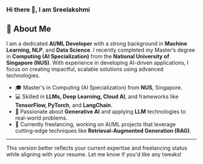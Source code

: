 
### Hi there 👋, I am Sreelakshmi

## 🌟 About Me
I am a dedicated **AI/ML Developer** with a strong background in **Machine Learning, NLP**, and **Data Science**. I recently completed my Master’s degree in **Computing (AI Specialization)** from the **National University of Singapore (NUS)**. With experience in developing AI-driven applications, I focus on creating impactful, scalable solutions using advanced technologies.

- 🎓 Master's in Computing (AI Specialization) from **NUS**, Singapore.
- 💻 Skilled in **LLMs, Deep Learning, Cloud AI**, and frameworks like **TensorFlow, PyTorch**, and **LangChain**.
- 🚀 Passionate about **Generative AI** and applying **LLM** technologies to real-world problems.
- 🔧 Currently freelancing, working on AI/ML projects that leverage cutting-edge techniques like **Retrieval-Augmented Generation (RAG)**.

---

This version better reflects your current expertise and freelancing status while aligning with your resume. Let me know if you'd like any tweaks!
<!--
**Lakshmiec/Lakshmiec** is a ✨ _special_ ✨ repository because its `README.md` (this file) appears on your GitHub profile.

Here are some ideas to get you started:

- 🔭 I’m currently working on ...
- 🌱 I’m currently learning ...
- 👯 I’m looking to collaborate on ...
- 🤔 I’m looking for help with ...
- 💬 Ask me about ...
- 📫 How to reach me: ...
- 😄 Pronouns: ...
- ⚡ Fun fact: ...
-->
